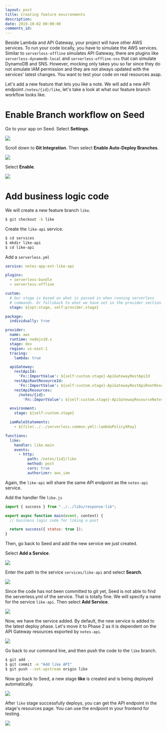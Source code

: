 ```yaml
---
layout: post
title: Creating feature environments
description: 
date: 2019-10-02 00:00:00
comments_id: 
---
```


Beside Lambda and API Gateway, your project will have other AWS services. To run your code locally, you have to simulate the AWS services. Similar to `serverless-offline` simulates API Gateway, there are plugins like `serverless-dynamodb-local` and `serverless-offline-sns` that can simulate DynamoDB and SNS. However, mocking only takes you so far since they do not simulate IAM permission and they are not always updated with the services' latest changes. You want to test your code on real resources asap.

Let's add a new feature that lets you like a note. We will add a new API endpoint `/notes/{id}/like`, let's take a look at what our feature branch workflow looks like.

# Enable Branch workflow on Seed

Go to your app on Seed. Select **Settings**.

![](/assets/best-practices/creating-pull-request-environments-1.png)

Scroll down to **Git Integration**. Then select **Enable Auto-Deploy Branches**.

![](/assets/best-practices/creating-pull-request-environments-2.png)

Select **Enable**.

![](/assets/best-practices/creating-pull-request-environments-3.png)

# Add business logic code

We will create a new feature branch `like`.
``` bash
$ git checkout -b like
```
Create the `like-api` service.
``` bash
$ cd services
$ mkdir like-api
$ cd like-api
```
Add a `serverless.yml`
``` yaml
service: notes-app-ext-like-api

plugins:
  - serverless-bundle
  - serverless-offline

custom:
  # Our stage is based on what is passed in when running serverless
  # commands. Or fallsback to what we have set in the provider section.
  stage: ${opt:stage, self:provider.stage}

package:
  individually: true

provider:
  name: aws
  runtime: nodejs10.x
  stage: dev
  region: us-east-1
  tracing:
    lambda: true

  apiGateway:
    restApiId:
      'Fn::ImportValue': ${self:custom.stage}-ApiGatewayRestApiId
    restApiRootResourceId:
      'Fn::ImportValue': ${self:custom.stage}-ApiGatewayRestApiRootResourceId
    restApiResources:
      /notes/{id}:
        'Fn::ImportValue': ${self:custom.stage}-ApiGatewayResourceNotesIdVarId

  environment:
    stage: ${self:custom.stage}

  iamRoleStatements:
    - ${file(../../serverless.common.yml):lambdaPolicyXRay}

functions:
  like:
    handler: like.main
    events:
      - http:
          path: /notes/{id}/like
          method: post
          cors: true
          authorizer: aws_iam
```
Again, the `like-api` will share the same API endpoint as the `notes-api` service.

Add the handler file `like.js`
``` javascript
import { success } from "../../libs/response-lib";

export async function main(event, context) {
  // business logic code for liking a post

  return success({ status: true });
}
```

Then, go back to Seed and add the new service we just created.

Select **Add a Service**.

![](/assets/best-practices/creating-pull-request-environments-4.png)

Enter the path to the service `services/like-api` and select **Search**.

![](/assets/best-practices/creating-pull-request-environments-5.png)

Since the code has not been committed to git yet, Seed is not able to find the serverless.yml of the service. That is totally fine. We will specify a name for the service `like-api`. Then select **Add Service**.

![](/assets/best-practices/creating-pull-request-environments-6.png)

Now, we have the service added. By default, the new service is added to the latest deploy phase. Let's move it to Phase 2 as it is dependent on the API Gateway resources exported by `notes-api`.

![](/assets/best-practices/creating-pull-request-environments-7.png)

Go back to our command line, and then push the code to the `like` branch.
``` bash
$ git add .
$ git commit -m "Add like API"
$ git push --set-upstream origin like
```

Now go back to Seed, a new stage **like** is created and is being deployed automatically.

![](/assets/best-practices/creating-pull-request-environments-10.png)

After `like` stage successfully deploys, you can get the API endpoint in the stage's resources page. You can use the endpoint in your frontend for testing.

![](/assets/best-practices/creating-pull-request-environments-11.png)

